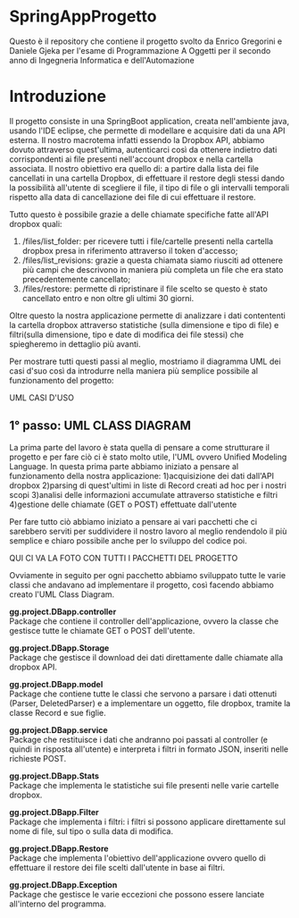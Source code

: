 # SpringAppProgetto
Questo è il repository che contiene il progetto svolto da Enrico Gregorini e Daniele Gjeka per l'esame di Programmazione A Oggetti per il secondo anno di Ingegneria Informatica e dell'Automazione

# Introduzione
Il progetto consiste in una SpringBoot application, creata nell'ambiente java, usando l'IDE eclipse, che permette di modellare e acquisire dati da una API esterna. Il nostro macrotema infatti essendo la Dropbox API, abbiamo dovuto attraverso quest'ultima, autenticarci così da ottenere indietro dati corrispondenti ai file presenti nell'account dropbox e nella cartella associata. Il nostro obiettivo era quello di: a partire dalla lista dei file cancellati in una cartella Dropbox, di effettuare il restore degli stessi dando la possibilità all'utente di scegliere il file, il tipo di file o gli intervalli temporali rispetto alla data di cancellazione dei file di cui effettuare il restore. 

Tutto questo è possibile grazie a delle chiamate specifiche fatte all'API dropbox quali: 
1) /files/list_folder: per ricevere tutti i file/cartelle presenti nella cartella dropbox presa in riferimento attraverso il token d'accesso;
2) /files/list_revisions: grazie a questa chiamata siamo riusciti ad ottenere più campi che descrivono in maniera più completa un file che era stato precedentemente cancellato;
3) /files/restore: permette di ripristinare il file scelto se questo è stato cancellato entro e non oltre gli ultimi 30 giorni.

Oltre questo la nostra applicazione permette di analizzare i dati contententi la cartella dropbox attraverso statistiche (sulla dimensione e tipo di file) e filtri(sulla dimensione, tipo e date di modifica dei file stessi) che spiegheremo in dettaglio più avanti.

Per mostrare tutti questi passi al meglio, mostriamo il diagramma UML dei casi d'suo così da introdurre nella maniera più semplice possibile al funzionamento del progetto: 

UML CASI D'USO

## 1° passo: UML CLASS DIAGRAM
La prima parte del lavoro è stata quella di pensare a come strutturare il progetto e per fare ciò ci è stato molto utile, l'UML ovvero Unified Modeling Language. In questa prima parte abbiamo iniziato a pensare al funzionamento della nostra applicazione: 
1)acquisizione dei dati dall'API dropbox 
2)parsing di quest'ultimi in liste di Record creati ad hoc per i nostri scopi 
3)analisi delle informazioni accumulate attraverso statistiche e filtri 
4)gestione delle chiamate (GET o POST) effettuate dall'utente

Per fare tutto ciò abbiamo iniziato a pensare ai vari pacchetti che ci sarebbero serviti per suddividere il nostro lavoro al meglio rendendolo il più semplice e chiaro possibile anche per lo sviluppo del codice poi.

QUI CI VA LA FOTO CON TUTTI I PACCHETTI DEL PROGETTO

Ovviamente in seguito per ogni pacchetto abbiamo sviluppato tutte le varie classi che andavano ad implementare il progetto, così facendo abbiamo creato l'UML Class Diagram.


<B> gg.project.DBapp.controller </B> <br>
Package che contiene il controller dell'applicazione, ovvero la classe che gestisce tutte le chiamate GET o POST dell'utente.
<a href="diagramma delle classi di gg.project.DBapp.controller"> </a>

<B> gg.project.DBapp.Storage </B> <br>
Package che gestisce il download dei dati direttamente dalle chiamate alla dropbox API.
<a href="diagramma delle classi di gg.project.DBapp.Storage"> </a>

<B> gg.project.DBapp.model </B> <br>
Package che contiene tutte le classi che servono a parsare i dati ottenuti (Parser, DeletedParser) e a implementare un oggetto, file dropbox, tramite la classe Record e sue figlie.
<A HREF="diagramma delle classi di gg.project.DBapp.model"> </A>

<B> gg.project.DBapp.service </B> <br>
Package che restituisce i dati che andranno poi passati al controller (e quindi in risposta all'utente) e interpreta i filtri in formato JSON, inseriti nelle richieste POST.
<A HREF="diagramma delle classi di gg.project.DBapp.service"> </A>

<B> gg.project.DBapp.Stats </B> <br>
Package che implementa le statistiche sui file presenti nelle varie cartelle dropbox.
<A HREF="diagramma delle classi di gg.project.DBapp.Stats"> </A>

<B> gg.project.DBapp.Filter </B> <br>
Package che implementa i filtri: i filtri si possono applicare direttamente sul nome di file, sul tipo o sulla data di modifica.
<A HREF="diagramma delle classi di gg.project.DBapp.Filter"> </A>

<B> gg.project.DBapp.Restore </B> <br>
Package che implementa l'obiettivo dell'applicazione ovvero quello di effettuare il restore dei file scelti dall'utente in base ai filtri.
<A HREF="diagramma delle classi di gg.project.DBapp.Restore"> </A>

<B> gg.project.DBapp.Exception </B> <br>
Package che gestisce le varie eccezioni che possono essere lanciate all'interno del programma.
<A HREF="diagramma delle classi di gg.project.DBapp.Exception"> </A>












